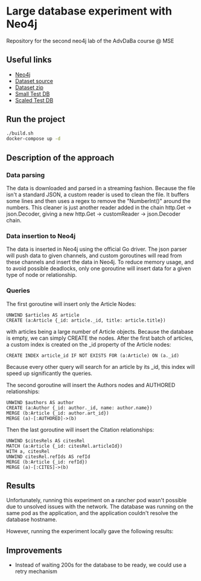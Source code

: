 # Large database experiment with Neo4j
Repository for the second neo4j lab of the AdvDaBa course @ MSE

## Useful links
- [Neo4j](https://neo4j.com/)
- [Dataset source](https://www.aminer.org/citation)
- [Dataset zip](https://originalstatic.aminer.cn/misc/dblp.v13.7z)
- [Small Test DB](http://vmrum.isc.heia-fr.ch/biggertest.json)
- [Scaled Test DB](http://vmrum.isc.heia-fr.ch/dblpv13.json)

## Run the project
```bash
./build.sh
docker-compose up -d
```

## Description of the approach
### Data parsing
The data is downloaded and parsed in a streaming fashion. Because the file isn't a standard JSON, 
a custom reader is used to clean the file. It buffers some lines and then uses a regex to
remove the "NumberInt()" around the numbers.
This cleaner is just another reader added in the chain http.Get -> json.Decoder, giving a new
http.Get -> customReader -> json.Decoder chain.

### Data insertion to Neo4j
The data is inserted in Neo4j using the official Go driver.
The json parser will push data to given channels, and custom goroutines
will read from these channels and insert the data in Neo4j.
To reduce memory usage, and to avoid possible deadlocks,
only one goroutine will insert data for a given type of node or relationship.

### Queries
The first goroutine will insert only the Article Nodes:

```
UNWIND $articles AS article
CREATE (a:Article {_id: article._id, title: article.title})
```
with articles being a large number of Article objects.
Because the database is empty, we can simply CREATE the nodes.
After the first batch of articles, a custom index is created
on the _id property of the Article nodes:

```
CREATE INDEX article_id IF NOT EXISTS FOR (a:Article) ON (a._id)
```
Because every other query will search for an article by its _id,
this index will speed up significantly the queries.

The second goroutine will insert the Authors nodes and AUTHORED relationships:

```
UNWIND $authors AS author
CREATE (a:Author {_id: author._id, name: author.name})
MERGE (b:Article {_id: author.art_id})
MERGE (a)-[:AUTHORED]->(b)
```

Then the last goroutine will insert the Citation relationships:

```
UNWIND $citesRels AS citesRel
MATCH (a:Article {_id: citesRel.articleId})
WITH a, citesRel
UNWIND citesRel.refIds AS refId
MERGE (b:Article {_id: refId})
MERGE (a)-[:CITES]->(b)
```

## Results
Unfortunately, running this experiment on a rancher pod wasn't possible
due to unsolved issues with the network. The database was running on the
same pod as the application, and the application couldn't resolve the
database hostname.

However, running the experiment locally gave the following results:


## Improvements
- Instead of waiting 200s for the database to be ready, we could use a retry mechanism